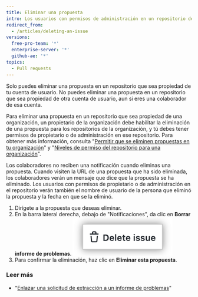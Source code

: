```yaml
---
title: Eliminar una propuesta
intro: Los usuarios con permisos de administración en un repositorio determinado pueden eliminar una propuesta de manera permanente de ese repositorio.
redirect_from:
  - /articles/deleting-an-issue
versions:
  free-pro-team: '*'
  enterprise-server: '*'
  github-ae: '*'
topics:
  - Pull requests
---
```


Solo puedes eliminar una propuesta en un repositorio que sea propiedad de tu cuenta de usuario. No puedes eliminar una propuesta en un repositorio que sea propiedad de otra cuenta de usuario, aun si eres una colaborador de esa cuenta.

Para eliminar una propuesta en un repositorio que sea propiedad de una organización, un propietario de la organización debe habilitar la eliminación de una propuesta para los repositorios de la organización, y tú debes tener permisos de propietario o de administración en ese repositorio. Para obtener más información, consulta "[Permitir que se eliminen propuestas en tu organización](/articles/allowing-people-to-delete-issues-in-your-organization)" y "[Niveles de permiso del repositorio para una organización](/articles/repository-permission-levels-for-an-organization/)".

Los colaboradores no reciben una notificación cuando eliminas una propuesta. Cuando visiten la URL de una propuesta que ha sido eliminada, los colaboradores verán un mensaje que dice que la propuesta se ha eliminado. Los usuarios con permisos de propietario o de administración en el repositorio verán también el nombre de usuario de la persona que eliminó la propuesta y la fecha en que se la eliminó.

1. Dirígete a la propuesta que deseas eliminar.
3. En la barra lateral derecha, debajo de "Notificaciones", da clic en **Borrar informe de problemas**. ![Texto de "Borrar informe de problemas" resaltado al final de la barra lateral derecha de la página del informe de problemas](/assets/images/help/issues/delete-issue.png)
4. Para confirmar la eliminación, haz clic en **Eliminar esta propuesta**.

### Leer más

- "[Enlazar una solicitud de extracción a un informe de problemas](/github/managing-your-work-on-github/linking-a-pull-request-to-an-issue)"
